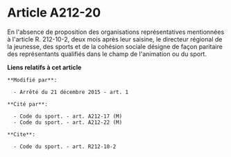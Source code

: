 # Article A212-20

En l'absence de proposition des organisations représentatives mentionnées à l'article R. 212-10-2, deux mois après leur
saisine, le directeur régional de la jeunesse, des sports et de la cohésion sociale désigne de façon paritaire des
représentants qualifiés dans le champ de l'animation ou du sport.

**Liens relatifs à cet article**

	**Modifié par**:

	  - Arrêté du 21 décembre 2015 - art. 1

	**Cité par**:

	  - Code du sport. - art. A212-17 (M)
	  - Code du sport. - art. A212-22 (M)

	**Cite**:

	  - Code du sport. - art. R212-10-2
